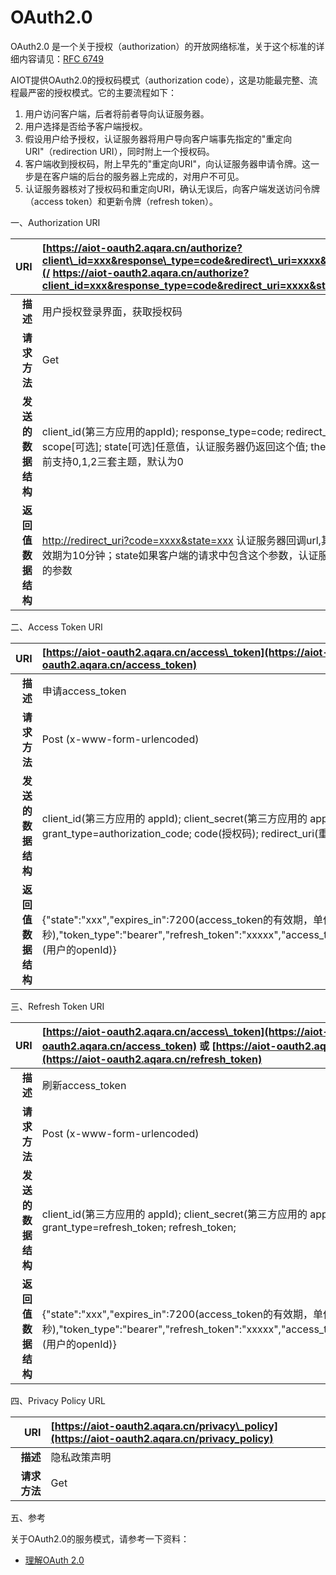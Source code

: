 # OAuth2.0

OAuth2.0 是一个关于授权（authorization）的开放网络标准，关于这个标准的详细内容请见：[RFC 6749](http://www.rfcreader.com/#rfc6749)

AIOT提供OAuth2.0的授权码模式（authorization code），这是功能最完整、流程最严密的授权模式。它的主要流程如下：

1. 用户访问客户端，后者将前者导向认证服务器。
2. 用户选择是否给予客户端授权。
3. 假设用户给予授权，认证服务器将用户导向客户端事先指定的"重定向URI"（redirection URI），同时附上一个授权码。
4. 客户端收到授权码，附上早先的"重定向URI"，向认证服务器申请令牌。这一步是在客户端的后台的服务器上完成的，对用户不可见。
5. 认证服务器核对了授权码和重定向URI，确认无误后，向客户端发送访问令牌（access token）和更新令牌（refresh token）。

一、Authorization URI

| URI | [https://aiot-oauth2.aqara.cn/authorize?client\_id=xxx&response\_type=code&redirect\_uri=xxxx&state=xxx&theme=x](/    https://aiot-oauth2.aqara.cn/authorize?client_id=xxx&response_type=code&redirect_uri=xxxx&state=xxx&theme=x) |
| ---: | :--- |
| **描述** | 用户授权登录界面，获取授权码 |
| **请求方法** | Get |
| **发送的数据结构** | client\_id\(第三方应用的appId\);  response\_type=code; redirect\_uri\(重定向url\); scope\[可选\]; state\[可选\]任意值，认证服务器仍返回这个值; theme\[可选\]页面主题，目前支持0,1,2三套主题，默认为0 |
| **返回值数据结构** | [http://redirect\_uri?code=xxxx&state=xxx](http://redirect_uri?code=xxxx&state=xxx)  认证服务器回调url,其中code为授权码，有效期为10分钟；state如果客户端的请求中包含这个参数，认证服务器的回应也包含同样的参数 |

二、Access Token URI

| URI | [https://aiot-oauth2.aqara.cn/access\_token](https://aiot-oauth2.aqara.cn/access_token) |
| ---: | :--- |
| **描述** | 申请access\_token |
| **请求方法** | Post \(x-www-form-urlencoded\) |
| **发送的数据结构** | client\_id\(第三方应用的 appId\); client\_secret\(第三方应用的 appKey\); grant\_type=authorization\_code; code\(授权码\); redirect\_uri\(重定向url\); |
| **返回值数据结构** | {"state":"xxx","expires\_in":7200\(access\_token的有效期，单位为秒\),"token\_type":"bearer","refresh\_token":"xxxxx","access\_token":"xxxxx","openId":"xxx"\(用户的openId\)} |

三、Refresh Token URI

| URI | [https://aiot-oauth2.aqara.cn/access\_token](https://aiot-oauth2.aqara.cn/access_token) 或 [https://aiot-oauth2.aqara.cn/refresh\_token](https://aiot-oauth2.aqara.cn/refresh_token) |
| ---: | :--- |
| **描述** | 刷新access\_token |
| **请求方法** | Post \(x-www-form-urlencoded\) |
| **发送的数据结构** | client\_id\(第三方应用的 appId\); client\_secret\(第三方应用的 appKey\); grant\_type=refresh\_token; refresh\_token; |
| **返回值数据结构** | {"state":"xxx","expires\_in":7200\(access\_token的有效期，单位为秒\),"token\_type":"bearer","refresh\_token":"xxxxx","access\_token":"xxxxx","openId":"xxx"\(用户的openId\)} |

四、Privacy Policy URL

| URI | [https://aiot-oauth2.aqara.cn/privacy\_policy](https://aiot-oauth2.aqara.cn/privacy_policy) |
| ---: | :--- |
| **描述** | 隐私政策声明 |
| **请求方法** | Get |

五、参考

关于OAuth2.0的服务模式，请参考一下资料：

* [理解OAuth 2.0](http://www.ruanyifeng.com/blog/2014/05/oauth_2_0.html)



